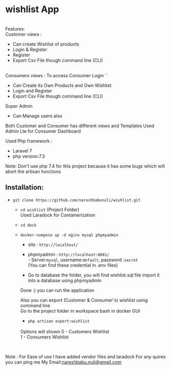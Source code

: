 # wishlist App
 <br> Features:
 <br>
 Customer views  :<br>
   - Can create Wishlist of products<br>
   - Login & Register  <br>
   - Register<br>
   - Export Csv File though command line (CLI)
  
 <br>Consumers views : 
 To access Consumer Login 
 ``
 - Can Create its Own Products and Own Wishlist 
 - Login and Register 
 - Export Csv File though command line (CLI)
 
 Super Admin 
 - Can Manage users also
  
 Both Customer and Consumer has different  views and Templates Used Admin Lte for Consumer Dashboard 
 
 Used  Php framework :
 - Laravel 7
 - php version:7.3 <br>
 
 Note: Don't use php 7.4 for this project because it has some bugs which will abort the artisan functions
## Installation:
- `git clone https://github.com/nareshbabunuli/wishlist.git`

  - `cd wishlist`  (Project Folder)
<br> Used Laradock  for Containerization 
  - `cd dock`
  - `docker-compose up -d nginx mysql phpmyadmin`
  
    - site       : `http://localhost/`
    - phpmyadmin : `http://localhost:8081/`
         <br> - Server:`mysql`, username:`default`, password :`secret`
            <br>(You can find these credential in .env files)
  
     - Go to database the folder, you will find wishlist.sql file import it into a database using phpmyadmin
     
     Done  :) you can run the application  
     
     Also you can export (Customer & Consumer's) wishlist using command line 
     <br>
     Go to the project folder in workspace bash in docker GUI 
       - `php artisan export:wishlist`
       <br>
       Options will shown      
       0 - Customers Wishlist
       <br>
       1 - Consumers Wishlist 
<br>

Note : For Ease of use I have added vendor files and laradock 
For any  quires you can ping me My Email:nareshbabu.nuli@gmail.com
    
 
 
 
 
